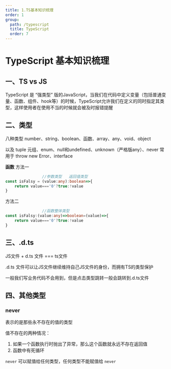 ```yaml
---
title: 1.TS基本知识梳理
order: 1
group:
  path: /typescript
  title: TypeScript
  order: 7
---
```


# TypeScript 基本知识梳理

## 一、TS vs JS

TypeScript 是 “强类型” 版的JavaScript，当我们在代码中定义变量（包括普通变量、函数、组件、hook等）的时候，TypeScript允许我们在定义的同时指定其类型，这样使用者在使用不当的时候就会被及时报错提醒

## 二、类型
八种类型
number、string、boolean、函数、array、any、void、object

以及 tuple 元组、enum、null和undefined、unknown（严格版any）、never 常用于 throw new Error、interface

**函数**
方法一
```ts                
                //参数类型   返回值类型
const isFalsy = (value:any):boolean=>{
    return value==='0'?true:!value
}
```
方法二
```ts
                //函数整体类型
const isFalsy:(value:any)=>boolean=(value)=>{
    return value==='0'?true:!value
}
```

## 三、.d.ts
JS文件 + d.ts 文件 === ts文件

.d.ts 文件可以让JS文件继续维持自己JS文件的身份，而拥有TS的类型保护

一般我们写业务代码不会用到，但是点击类型跳转一般会跳转到.d.ts文件

## 四、其他类型
### never
表示的是那些永不存在的值的类型

值不存在的两种情况：
1. 如果一个函数执行时抛出了异常，那么这个函数就永远不存在返回值
2. 函数中有死循环

`never` 可以赋值给任何类型，任何类型不能赋值给 `never`


